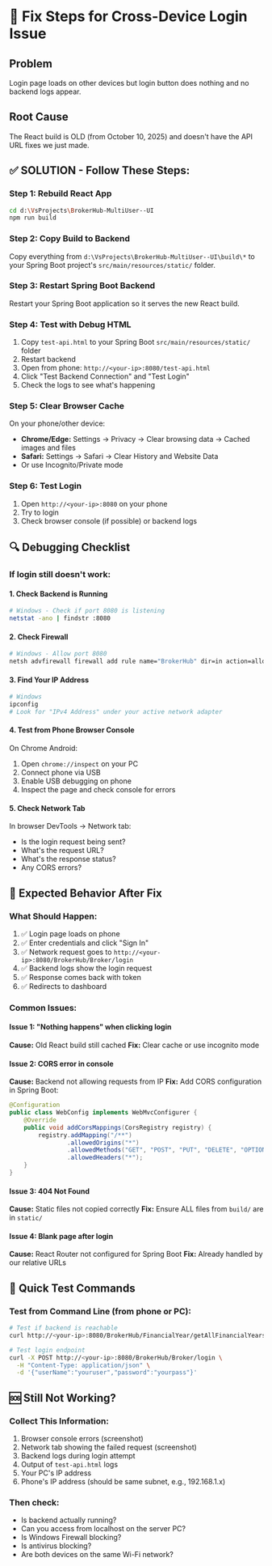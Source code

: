 # 🔧 Fix Steps for Cross-Device Login Issue

## Problem
Login page loads on other devices but login button does nothing and no backend logs appear.

## Root Cause
The React build is OLD (from October 10, 2025) and doesn't have the API URL fixes we just made.

## ✅ SOLUTION - Follow These Steps:

### Step 1: Rebuild React App
```bash
cd d:\VsProjects\BrokerHub-MultiUser--UI
npm run build
```

### Step 2: Copy Build to Backend
Copy everything from `d:\VsProjects\BrokerHub-MultiUser--UI\build\*` to your Spring Boot project's `src/main/resources/static/` folder.

### Step 3: Restart Spring Boot Backend
Restart your Spring Boot application so it serves the new React build.

### Step 4: Test with Debug HTML
1. Copy `test-api.html` to your Spring Boot `src/main/resources/static/` folder
2. Restart backend
3. Open from phone: `http://<your-ip>:8080/test-api.html`
4. Click "Test Backend Connection" and "Test Login"
5. Check the logs to see what's happening

### Step 5: Clear Browser Cache
On your phone/other device:
- **Chrome/Edge:** Settings → Privacy → Clear browsing data → Cached images and files
- **Safari:** Settings → Safari → Clear History and Website Data
- Or use Incognito/Private mode

### Step 6: Test Login
1. Open `http://<your-ip>:8080` on your phone
2. Try to login
3. Check browser console (if possible) or backend logs

## 🔍 Debugging Checklist

### If login still doesn't work:

#### 1. Check Backend is Running
```bash
# Windows - Check if port 8080 is listening
netstat -ano | findstr :8080
```

#### 2. Check Firewall
```bash
# Windows - Allow port 8080
netsh advfirewall firewall add rule name="BrokerHub" dir=in action=allow protocol=TCP localport=8080
```

#### 3. Find Your IP Address
```bash
# Windows
ipconfig
# Look for "IPv4 Address" under your active network adapter
```

#### 4. Test from Phone Browser Console
On Chrome Android:
1. Open `chrome://inspect` on your PC
2. Connect phone via USB
3. Enable USB debugging on phone
4. Inspect the page and check console for errors

#### 5. Check Network Tab
In browser DevTools → Network tab:
- Is the login request being sent?
- What's the request URL?
- What's the response status?
- Any CORS errors?

## 🎯 Expected Behavior After Fix

### What Should Happen:
1. ✅ Login page loads on phone
2. ✅ Enter credentials and click "Sign In"
3. ✅ Network request goes to `http://<your-ip>:8080/BrokerHub/Broker/login`
4. ✅ Backend logs show the login request
5. ✅ Response comes back with token
6. ✅ Redirects to dashboard

### Common Issues:

#### Issue 1: "Nothing happens" when clicking login
**Cause:** Old React build still cached
**Fix:** Clear cache or use incognito mode

#### Issue 2: CORS error in console
**Cause:** Backend not allowing requests from IP
**Fix:** Add CORS configuration in Spring Boot:
```java
@Configuration
public class WebConfig implements WebMvcConfigurer {
    @Override
    public void addCorsMappings(CorsRegistry registry) {
        registry.addMapping("/**")
                .allowedOrigins("*")
                .allowedMethods("GET", "POST", "PUT", "DELETE", "OPTIONS")
                .allowedHeaders("*");
    }
}
```

#### Issue 3: 404 Not Found
**Cause:** Static files not copied correctly
**Fix:** Ensure ALL files from `build/` are in `static/`

#### Issue 4: Blank page after login
**Cause:** React Router not configured for Spring Boot
**Fix:** Already handled by our relative URLs

## 📱 Quick Test Commands

### Test from Command Line (from phone or PC):
```bash
# Test if backend is reachable
curl http://<your-ip>:8080/BrokerHub/FinancialYear/getAllFinancialYears

# Test login endpoint
curl -X POST http://<your-ip>:8080/BrokerHub/Broker/login \
  -H "Content-Type: application/json" \
  -d '{"userName":"youruser","password":"yourpass"}'
```

## 🆘 Still Not Working?

### Collect This Information:
1. Browser console errors (screenshot)
2. Network tab showing the failed request (screenshot)
3. Backend logs during login attempt
4. Output of `test-api.html` logs
5. Your PC's IP address
6. Phone's IP address (should be same subnet, e.g., 192.168.1.x)

### Then check:
- Is backend actually running?
- Can you access from localhost on the server PC?
- Is Windows Firewall blocking?
- Is antivirus blocking?
- Are both devices on the same Wi-Fi network?
